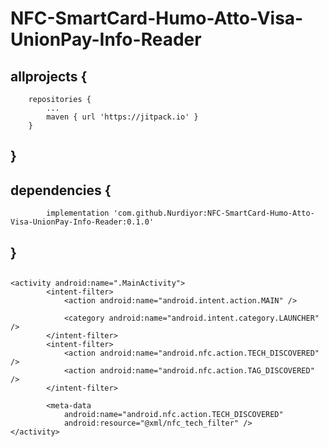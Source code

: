 # NFC-SmartCard-Humo-Atto-Visa-UnionPay-Info-Reader
## allprojects {
		repositories {
			...
			maven { url 'https://jitpack.io' }
		}
## }
  
##  dependencies {
	        implementation 'com.github.Nurdiyor:NFC-SmartCard-Humo-Atto-Visa-UnionPay-Info-Reader:0.1.0'
## }

##
	<activity android:name=".MainActivity">
            <intent-filter>
                <action android:name="android.intent.action.MAIN" />

                <category android:name="android.intent.category.LAUNCHER" />
            </intent-filter>
            <intent-filter>
                <action android:name="android.nfc.action.TECH_DISCOVERED" />
                <action android:name="android.nfc.action.TAG_DISCOVERED" />
            </intent-filter>

            <meta-data
                android:name="android.nfc.action.TECH_DISCOVERED"
                android:resource="@xml/nfc_tech_filter" />
	</activity>
##
